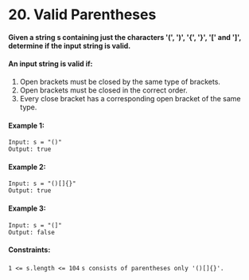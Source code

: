 # 20. Valid Parentheses

#### Given a string s containing just the characters '(', ')', '{', '}', '[' and ']', determine if the input string is valid.

#### An input string is valid if:

1. Open brackets must be closed by the same type of brackets.
2. Open brackets must be closed in the correct order.
3. Every close bracket has a corresponding open bracket of the same type.

#### Example 1:

```
Input: s = "()"
Output: true
```

#### Example 2:

```
Input: s = "()[]{}"
Output: true
```

#### Example 3:

```
Input: s = "(]"
Output: false
```

#### Constraints:

`1 <= s.length <= 104`
`s consists of parentheses only '()[]{}'.`
